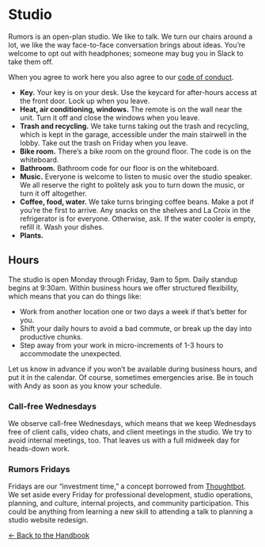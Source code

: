 # Studio

Rumors is an open-plan studio. We like to talk. We turn our chairs around a lot, we like the way face-to-face conversation brings about ideas. You’re welcome to opt out with headphones; someone may bug you in Slack to take them off. 

When you agree to work here you also agree to our [code of conduct](code-of-conduct.md).


- **Key.** Your key is on your desk. Use the keycard for after-hours access at the front door. Lock up when you leave.
- **Heat, air conditioning, windows.** The remote is on the wall near the unit. Turn it off and close the windows when you leave.
- **Trash and recycling.** We take turns taking out the trash and recycling, which is kept in the garage, accessible under the main stairwell in the lobby. Take out the trash on Friday when you leave.
- **Bike room.** There’s a bike room on the ground floor. The code is on the whiteboard.
- **Bathroom.** Bathroom code for our floor is on the whiteboard.
- **Music.** Everyone is welcome to listen to music over the studio speaker. We all reserve the right to politely ask you to turn down the music, or turn it off altogether.
- **Coffee, food, water.** We take turns bringing coffee beans. Make a pot if you’re the first to arrive. Any snacks on the shelves and La Croix in the refrigerator is for everyone. Otherwise, ask. If the water cooler is empty, refill it. Wash your dishes.
- **Plants.** 

## Hours

The studio is open Monday through Friday, 9am to 5pm. Daily standup begins at 9:30am. Within business hours we offer structured flexibility, which means that you can do things like:

- Work from another location one or two days a week if that’s better for you.
- Shift your daily hours to avoid a bad commute, or break up the day into productive chunks.
- Step away from your work in micro-increments of 1-3 hours to accommodate the unexpected.

Let us know in advance if you won’t be available during business hours, and put it in the calendar. Of course, sometimes emergencies arise. Be in touch with Andy as soon as you know your schedule.

### Call-free Wednesdays

We observe call-free Wednesdays, which means that we keep Wednesdays free of client calls, video chats, and client meetings in the studio. We try to avoid internal meetings, too. That leaves us with a full midweek day for heads-down work.

### Rumors Fridays

Fridays are our “investment time,” a concept borrowed from [Thoughtbot](https://thoughtbot.com/). We set aside every Friday for professional development, studio operations, planning, and culture, internal projects, and community participation. This could be anything from learning a new skill to attending a talk to planning a studio website redesign.

[← Back to the Handbook](./)
